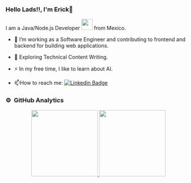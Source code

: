 ### Hello Lads!!, I'm Erick👋

I am a Java/Node.js Developer <img src="https://media.giphy.com/media/WUlplcMpOCEmTGBtBW/giphy.gif" width="30"> from Mexico.

- :telescope: I’m working as a Software Engineer and contributing to frontend and backend for building web applications.

- :seedling: Exploring Technical Content Writing.

- :zap: In my free time, I like to learn about AI.

- :mailbox:How to reach me: [![Linkedin Badge](https://img.shields.io/badge/-kakbar-blue?style=flat&logo=Linkedin&logoColor=white)](www.linkedin.com/in/erick-rodríguez-hernandez)

### ⚙️ &nbsp;GitHub Analytics

<p align="center">
<a href="https://github.com/ErickRodriguezH">
  <img height="180em" src="https://github-readme-stats-eight-theta.vercel.app/api?username=ErickRodriguezH&show_icons=true&theme=algolia&include_all_commits=true&count_private=true"/>
  <img height="180em" src="https://github-readme-stats-eight-theta.vercel.app/api/top-langs/?username=ErickRodriguezH&layout=compact&langs_count=8&theme=algolia"/>
</a>
</p>

